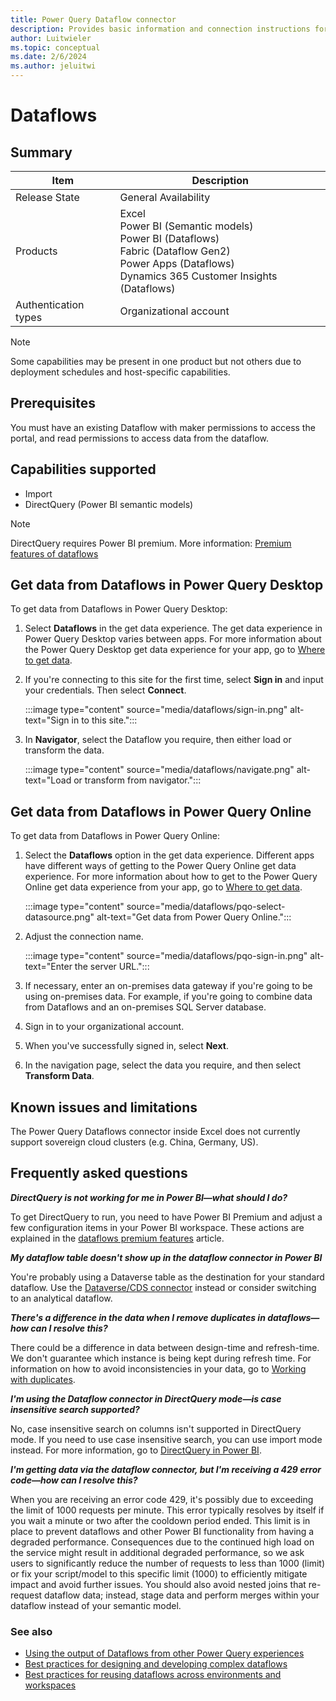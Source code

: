 ```yaml
---
title: Power Query Dataflow connector
description: Provides basic information and connection instructions for connecting to a Dataflow.
author: Luitwieler
ms.topic: conceptual
ms.date: 2/6/2024
ms.author: jeluitwi
---
```


# Dataflows

## Summary

| Item | Description |
| ---- | ----------- |
| Release State | General Availability |
| Products | Excel<br/>Power BI (Semantic models)<br/>Power BI (Dataflows)<br/>Fabric (Dataflow Gen2)<br/>Power Apps (Dataflows)<br/>Dynamics 365 Customer Insights (Dataflows)|
| Authentication types | Organizational account |

> [!NOTE]
>Some capabilities may be present in one product but not others due to deployment schedules and host-specific capabilities.

## Prerequisites

You must have an existing Dataflow with maker permissions to access the portal, and read permissions to access data from the dataflow.

## Capabilities supported

* Import
* DirectQuery (Power BI semantic models)

> [!NOTE]
>DirectQuery requires Power BI premium. More information: [Premium features of dataflows](/power-bi/transform-model/dataflows/dataflows-premium-features)

## Get data from Dataflows in Power Query Desktop

To get data from Dataflows in Power Query Desktop:

1. Select **Dataflows** in the get data experience. The get data experience in Power Query Desktop varies between apps. For more information about the Power Query Desktop get data experience for your app, go to [Where to get data](../where-to-get-data.md).

2. If you're connecting to this site for the first time, select **Sign in** and input your credentials. Then select **Connect**.

   :::image type="content" source="media/dataflows/sign-in.png" alt-text="Sign in to this site.":::

3. In **Navigator**, select the Dataflow you require, then either load or transform the data.

   :::image type="content" source="media/dataflows/navigate.png" alt-text="Load or transform from navigator.":::

## Get data from Dataflows in Power Query Online

To get data from Dataflows in Power Query Online:

1. Select the **Dataflows** option in the get data experience. Different apps have different ways of getting to the Power Query Online get data experience. For more information about how to get to the Power Query Online get data experience from your app, go to [Where to get data](../where-to-get-data.md).

   :::image type="content" source="media/dataflows/pqo-select-datasource.png" alt-text="Get data from Power Query Online.":::

2. Adjust the connection name.

   :::image type="content" source="media/dataflows/pqo-sign-in.png" alt-text="Enter the server URL.":::

3. If necessary, enter an on-premises data gateway if you're going to be using on-premises data. For example, if you're going to combine data from Dataflows and an on-premises SQL Server database.

4. Sign in to your organizational account.

5. When you've successfully signed in, select **Next**.

6. In the navigation page, select the data you require, and then select **Transform Data**.

## Known issues and limitations

The Power Query Dataflows connector inside Excel does not currently support sovereign cloud clusters (e.g. China, Germany, US).

## Frequently asked questions

_**DirectQuery is not working for me in Power BI&mdash;what should I do?**_

To get DirectQuery to run, you need to have Power BI Premium and adjust a few configuration items in your Power BI workspace. These actions are explained in the [dataflows premium features](/power-bi/transform-model/dataflows/dataflows-premium-features) article.

_**My dataflow table doesn't show up in the dataflow connector in Power BI**_

You're probably using a Dataverse table as the destination for your standard dataflow. Use the [Dataverse/CDS connector](../connectors/dataverse.md) instead or consider switching to an analytical dataflow.

_**There's a difference in the data when I remove duplicates in dataflows&mdash;how can I resolve this?**_

There could be a difference in data between design-time and refresh-time. We don't guarantee which instance is being kept during refresh time. For information on how to avoid inconsistencies in your data, go to [Working with duplicates](../working-with-duplicates.md).

_**I'm using the Dataflow connector in DirectQuery mode&mdash;is case insensitive search supported?**_

No, case insensitive search on columns isn't supported in DirectQuery mode. If you need to use case insensitive search, you can use import mode instead. For more information, go to [DirectQuery in Power BI](/power-bi/connect-data/desktop-directquery-about).

_**I'm getting data via the dataflow connector, but I'm receiving a 429 error code&mdash;how can I resolve this?**_

When you are receiving an error code 429, it's possibly due to exceeding the limit of 1000 requests per minute. This error typically resolves by itself if you wait a minute or two after the cooldown period ended. This limit is in place to prevent dataflows and other Power BI functionality from having a degraded performance. Consequences due to the continued high load on the service might result in additional degraded performance, so we ask users to significantly reduce the number of requests to less than 1000 (limit) or fix your script/model to this specific limit (1000) to efficiently mitigate impact and avoid further issues. You should also avoid nested joins that re-request dataflow data; instead, stage data and perform merges within your dataflow instead of your semantic model.

### See also

* [Using the output of Dataflows from other Power Query experiences](../dataflows/using-output-power-platform-dataflows-other-azure.md)
* [Best practices for designing and developing complex dataflows](../dataflows/best-practices-developing-complex-dataflows.md)
* [Best practices for reusing dataflows across environments and workspaces](../dataflows/best-practices-reusing-dataflows.md)

